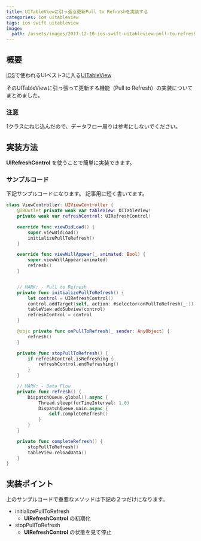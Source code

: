 ```yaml
---
title: UITableViewに引っ張る更新Pull to Refreshを実装する
categories: ios uitableview
tags: ios swift uitableview
image:
  path: /assets/images/2017-12-10-ios-swift-uitableview-pull-to-refresh.png
---
```

## 概要
[iOS](/categories/ios)で使われるUIベスト3に入る[UITableView](/tags#uitableview)

そのUITableViewに引っ張って更新する機能（Pull to Refresh）の実装についてまとめました。


### 注意
1クラスにねじ込んだので、データフロー周りは参考にしないでください。


## 実装方法
**UIRefreshControl** を使うことで簡単に実装できます。

### サンプルコード
下記サンプルコードになります。 記事用に短く書いてます。


```swift
class ViewController: UIViewController {
    @IBOutlet private weak var tableView: UITableView!
    private weak var refreshControl: UIRefreshControl!

    override func viewDidLoad() {
        super.viewDidLoad()
        initializePullToRefresh()
    }

    override func viewWillAppear(_ animated: Bool) {
        super.viewWillAppear(animated)
        refresh()
    }


    // MARK: - Pull to Refresh
    private func initializePullToRefresh() {
        let control = UIRefreshControl()
        control.addTarget(self, action: #selector(onPullToRefresh(_:)), for: .valueChanged)
        tableView.addSubview(control)
        refreshControl = control
    }

    @objc private func onPullToRefresh(_ sender: AnyObject) {
        refresh()
    }

    private func stopPullToRefresh() {
        if refreshControl.isRefreshing {
            refreshControl.endRefreshing()
        }
    }

    // MARK: - Data Flow
    private func refresh() {
        DispatchQueue.global().async {
            Thread.sleep(forTimeInterval: 1.0)
            DispatchQueue.main.async {
                self.completeRefresh()
            }
        }
    }

    private func completeRefresh() {
        stopPullToRefresh()
        tableView.reloadData()
    }
}
```

## 実装ポイント

上のサンプルコードで重要なメソッドは下記の２つだけになります。

- initializePullToRefresh
  - **UIRefreshControl** の初期化
- stopPullToRefresh
  - **UIRefreshControl** の状態を見て停止
